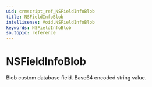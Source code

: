 ```yaml
---
uid: crmscript_ref_NSFieldInfoBlob
title: NSFieldInfoBlob
intellisense: Void.NSFieldInfoBlob
keywords: NSFieldInfoBlob
so.topic: reference
---
```


# NSFieldInfoBlob

Blob custom database field. Base64 encoded string value.
